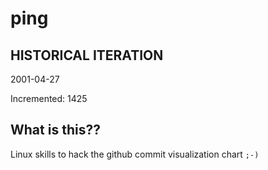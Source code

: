 # ping

## HISTORICAL ITERATION
2001-04-27

Incremented: 1425

## What is this?? 
Linux skills to hack the github commit visualization chart `;-)`
